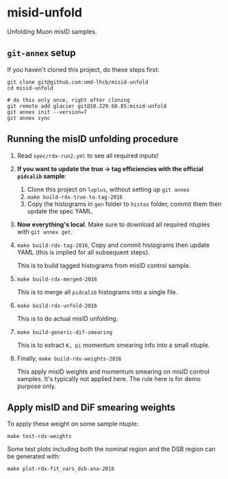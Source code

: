 # misid-unfold

Unfolding Muon misID samples.


## `git-annex` setup

If you haven't cloned this project, do these steps first:

```shell
git clone git@github.com:umd-lhcb/misid-unfold
cd misid-unfold

# do this only once, right after cloning
git remote add glacier git@10.229.60.85:misid-unfold
git annex init --version=7
git annex sync
```


## Running the misID unfolding procedure

1. Read `spec/rdx-run2.yml` to see all required inputs!

2. **If you want to update the **true -> tag** efficiencies with the official `pidcalib` sample**:
    1. Clone this project on `lxplus`, without setting up `git annex`
    2. `make build-rdx-true-to-tag-2016`
    3. Copy the histograms in `gen` folder to `histos` folder, commit them then update the spec YAML.

3. **Now everything's local**. Make sure to download all required ntuples with `git annex get`.

4. `make build-rdx-tag-2016`, Copy and commit histograms then update YAML (this
    is implied for all subsequent steps).

    This is to build tagged histograms from misID control sample.

5. `make build-rdx-merged-2016`

    This is to merge all `pidcalib` histograms into a single file.

6. `make build-rdx-unfold-2016`

    This is to do actual misID unfolding.

7. `make build-generic-dif-smearing`

    This is to extract `K, pi` momentum smearing info into a small ntuple.

8. Finally, `make build-rdx-weights-2016`

    This apply misID weights and momentum smearing on misID control samples.
    It's typically not applied here. The rule here is for demo purpose only.


## Apply misID and DiF smearing weights

To apply these weight on some sample ntuple:

```
make test-rdx-weights
```

Some test plots including both the nominal region and the DSB region can be
generated with:

```
make plot-rdx-fit_vars_dsb-ana-2016
```
